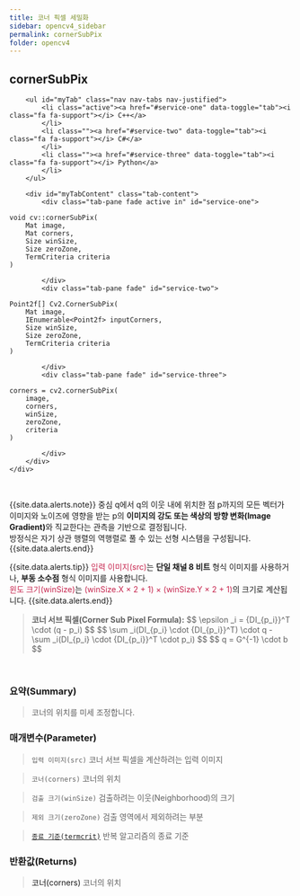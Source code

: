 ```yaml
---
title: 코너 픽셀 세밀화
sidebar: opencv4_sidebar
permalink: cornerSubPix
folder: opencv4
---
```


<div class="row">
    <div class="col-lg-12">
        <h2 class="page-header">cornerSubPix</h2>
    </div>
    <div class="col-lg-12">

        <ul id="myTab" class="nav nav-tabs nav-justified">
            <li class="active"><a href="#service-one" data-toggle="tab"><i class="fa fa-support"></i> C++</a>
            </li>
            <li class=""><a href="#service-two" data-toggle="tab"><i class="fa fa-support"></i> C#</a>
            </li>
            <li class=""><a href="#service-three" data-toggle="tab"><i class="fa fa-support"></i> Python</a>
            </li>
        </ul>

        <div id="myTabContent" class="tab-content">
            <div class="tab-pane fade active in" id="service-one">
<pre class="prettyprint"><code class="language-cpp">void cv::cornerSubPix(
    Mat image,
    Mat corners,
    Size winSize,
    Size zeroZone,
    TermCriteria criteria 
)</code></pre>
            </div>
            <div class="tab-pane fade" id="service-two">
<pre class="prettyprint"><code class="language-cs">Point2f[] Cv2.CornerSubPix(
    Mat image,
    IEnumerable&lt;Point2f&gt; inputCorners,
    Size winSize,
    Size zeroZone,
    TermCriteria criteria
)</code></pre>
            </div>
            <div class="tab-pane fade" id="service-three">
<pre class="prettyprint"><code class="language-py">corners = cv2.cornerSubPix(
    image,
    corners,
    winSize,
    zeroZone,
    criteria
)</code></pre>
            </div>
        </div>
    </div>
</div>

<br>

{{site.data.alerts.note}}
중심 q에서 q의 이웃 내에 위치한 점 p까지의 모든 벡터가 이미지와 노이즈에 영향을 받는 p의 <b>이미지의 강도 또는 색상의 방향 변화(Image Gradient)</b>와 직교한다는 관측을 기반으로 결정됩니다.<br>
방정식은 자기 상관 행렬의 역행렬로 풀 수 있는 선형 시스템을 구성됩니다.
{{site.data.alerts.end}}

{{site.data.alerts.tip}}
<font color="#c7254e">입력 이미지(src)</font>는 <b>단일 채널 8 비트</b> 형식 이미지를 사용하거나, <b>부동 소수점</b> 형식 이미지를 사용합니다.<br>
<font color="#c7254e">윈도 크기(winSize)</font>는 <font color="#c7254e">(winSize.X × 2 + 1) × (winSize.Y × 2 + 1)</font>의 크기로 계산됩니다.
{{site.data.alerts.end}}

<blockquote class="formula">
<b>코너 서브 픽셀(Corner Sub Pixel Formula):</b>
$$ \epsilon _i = {DI_{p_i}}^T \cdot (q - p_i) $$
$$ \sum _i(DI_{p_i} \cdot {DI_{p_i}}^T) \cdot q - \sum _i(DI_{p_i} \cdot {DI_{p_i}}^T \cdot p_i) $$
$$ q = G^{-1} \cdot b $$
</blockquote>

<br>

### 요약(Summary)

> 코너의 위치를 미세 조정합니다.

### 매개변수(Parameter)

> `입력 이미지(src)` 코너 서브 픽셀을 계산하려는 입력 이미지

> `코너(corners)` 코너의 위치

> `검출 크기(winSize)` 검출하려는 이웃(Neighborhood)의 크기

> `제외 크기(zeroZone)` 검출 영역에서 제외하려는 부분

> [`종료 기준(termcrit)`](TermCriteria) 반복 알고리즘의 종료 기준

### 반환값(Returns)

> <a data-toggle="tooltip" data-original-title="{{site.data.glossary.only_CS_Python}}">코너(corners)</a> 코너의 위치